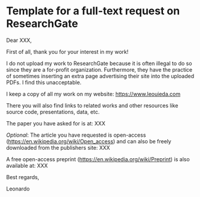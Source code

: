 # Template for a full-text request on ResearchGate

Dear XXX,

First of all, thank you for your interest in my work!

I do not upload my work to ResearchGate because it is often illegal to do so since they are a for-profit organization. Furthermore, they have the practice of sometimes inserting an extra page advertising their site into the uploaded PDFs. I find this unacceptable.

I keep a copy of all my work on my website: https://www.leouieda.com

There you will also find links to related works and other resources like source code, presentations, data, etc.

The paper you have asked for is at: XXX

*Optional*:
The article you have requested is open-access (https://en.wikipedia.org/wiki/Open_access) and can also be freely downloaded from the publishers site: XXX

A free open-access preprint (https://en.wikipedia.org/wiki/Preprint) is also available at: XXX


Best regards,


Leonardo
